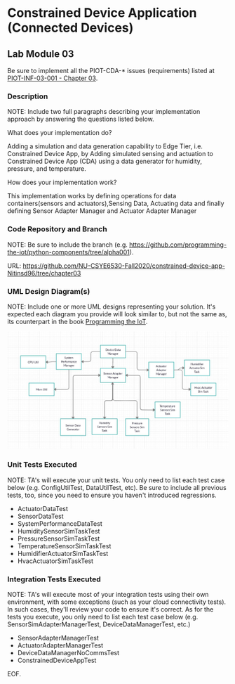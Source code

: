 # Constrained Device Application (Connected Devices)

## Lab Module 03

Be sure to implement all the PIOT-CDA-* issues (requirements) listed at [PIOT-INF-03-001 - Chapter 03](https://github.com/orgs/programming-the-iot/projects/1#column-10488379).

### Description

NOTE: Include two full paragraphs describing your implementation approach by answering the questions listed below.

What does your implementation do? 

Adding a simulation and data generation capability to Edge Tier, i.e. Constrained Device App, by Adding simulated sensing and actuation to Constrained Device App (CDA) using a data generator for humidity, pressure, and temperature.

How does your implementation work?

This implementation works by defining operations for data containers(sensors and actuators),Sensing Data, Actuating data and finally defining Sensor Adapter Manager and Actuator Adapter Manager

### Code Repository and Branch

NOTE: Be sure to include the branch (e.g. https://github.com/programming-the-iot/python-components/tree/alpha001).

URL: https://github.com/NU-CSYE6530-Fall2020/constrained-device-app-Nitinsd96/tree/chapter03

### UML Design Diagram(s)

NOTE: Include one or more UML designs representing your solution. It's expected each
diagram you provide will look similar to, but not the same as, its counterpart in the
book [Programming the IoT](https://learning.oreilly.com/library/view/programming-the-internet/9781492081401/).

![UML Diagram](Capture.JPG "UML")


### Unit Tests Executed

NOTE: TA's will execute your unit tests. You only need to list each test case below
(e.g. ConfigUtilTest, DataUtilTest, etc). Be sure to include all previous tests, too,
since you need to ensure you haven't introduced regressions.

- ActuatorDataTest
- SensorDataTest
- SystemPerformanceDataTest
- HumiditySensorSimTaskTest
- PressureSensorSimTaskTest
- TemperatureSensorSimTaskTest
- HumidifierActuatorSimTaskTest
- HvacActuatorSimTaskTest


### Integration Tests Executed

NOTE: TA's will execute most of your integration tests using their own environment, with
some exceptions (such as your cloud connectivity tests). In such cases, they'll review
your code to ensure it's correct. As for the tests you execute, you only need to list each
test case below (e.g. SensorSimAdapterManagerTest, DeviceDataManagerTest, etc.)

- SensorAdapterManagerTest
- ActuatorAdapterManagerTest
- DeviceDataManagerNoCommsTest
- ConstrainedDeviceAppTest 

EOF.

